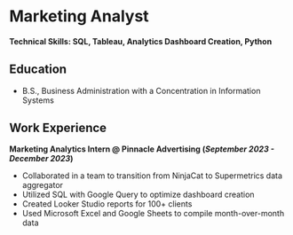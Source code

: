 
# Marketing Analyst

#### Technical Skills: SQL, Tableau, Analytics Dashboard Creation, Python

## Education
- B.S., Business Administration with a Concentration in Information Systems

## Work Experience
**Marketing Analytics Intern @ Pinnacle Advertising (_September 2023 - December 2023_)**
- Collaborated in a team to transition from NinjaCat to Supermetrics data aggregator
- Utilized SQL with Google Query to optimize dashboard creation
- Created Looker Studio reports for 100+ clients
- Used Microsoft Excel and Google Sheets to compile month-over-month data

<!-- Google tag (gtag.js) -->
<script async src="https://www.googletagmanager.com/gtag/js?id=G-XSJ8K3RX7Q"></script>
<script>
  window.dataLayer = window.dataLayer || [];
  function gtag(){dataLayer.push(arguments);}
  gtag('js', new Date());

  gtag('config', 'G-XSJ8K3RX7Q');
</script>
